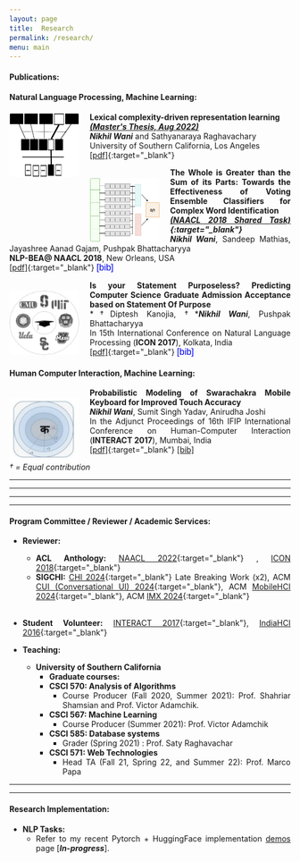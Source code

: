 ```yaml
---
layout: page
title:  Research
permalink: /research/
menu: main
---
```

<script src="https://ajax.googleapis.com/ajax/libs/jquery/3.3.1/jquery.min.js"></script>

<script type="text/javascript">

$(document).ready(function() {

$('#iconbib').click(function(){
$('#icon17').toggle();
});

$('#nlpbeabib').click(function(){
	$('#nlpbea17').toggle();
}

)
});

</script>
<style>

body
{
	text-align: justify;
}

#icon17{
  background:#eff0f1;
  padding: 1%;
  display:none;
}

#nlpbea17{
  background:#eff0f1;
  padding: 1%;
  display:none;
}

.bibfont{
	font-size: x-small;
	padding-left: 4%;

}

.justText {
	margin:0;
    padding:0;
    background:none;
    border:none;
    font-size: medium;
    color: rgb(0, 0, 238); 
    cursor: pointer;


}

.justText:hover{
	    text-decoration: underline;
	    color: black
}

}

</style>


<style type="text/css">

.image
{

 float:left;
 margin-top: 6px;
 margin-right: 7px; 
 margin-bottom: -7px;  
 height: 100px; 
 border: 5px; 
 border-radius: 5px;
}

.image1
{

 float:left;
 margin-top: 18px;
 margin-right: 19px;  
 height: 115px;
 width: 125px; 
 border: 5px; 
 border-radius: 5px;
}

body
{
	text-align: justify;
}

</style>

<!-- Scolarly Publication

I'm primarily interested in NLP and Deep Learning. Secondary, HCI. I'm also keen on making NLP and HCI interact.

At a very early stage in my career, I am greatful and lucky to have collaboratively worked with a diverse set of Ph.D students which include: Diptesh Kanoji(IITB-Monash University, Australia) , Dr. Abhijeet Mishra(IBM Research) , Rudra Murthy(CFILT, IIT Bombay), Dr. Sanjay Ghosh (IDC, IIT Bombay) and Jayashree Gajam(HSS, IIT Bombay).

[[ResearchGate]](https://www.researchgate.net/profile/Nikhil_Wani){:target="_blank"}, [[Google Scholar]](https://www.researchgate.net/profile/Nikhil_Wani){:target="_blank"} -->


#### **Publications**:
#### **Natural Language Processing, Machine Learning**:
<a href="https://impa.usc.edu/C.aspx?VP3=pdfviewer&rid=2A3BF1QKX2QIR" target="_blank"> <img src="/temp20.svg" alt="nlp-bea18-thumbnail.png" class="image1" style="margin-top:1px;"></a>
**Lexical complexity-driven representation learning** <br>
***[(Master's Thesis, Aug 2022)](https://impa.usc.edu/C.aspx?VP3=pdfviewer&rid=2A3BF1QKX2QIR)*** <br>
***Nikhil Wani*** and Sathyanaraya Raghavachary <br>
University of Southern California, Los Angeles <br>
[[pdf]](https://impa.usc.edu/C.aspx?VP3=pdfviewer&rid=2A3BF1QKX2QIR){:target="_blank"}



<a href="https://aclanthology.org/W18-0522/" target="_blank"> <img src="/temp6.png" alt="temp.png" class="image1"></a>
**The Whole is Greater than the Sum of its Parts: Towards the Effectiveness of Voting Ensemble Classifiers for Complex Word Identification** <br>
***[(NAACL 2018 Shared Task)](https://sites.google.com/view/cwisharedtask2018){:target="_blank"}*** <br>
***Nikhil Wani***, Sandeep Mathias, Jayashree Aanad Gajam, Pushpak Bhattacharyya <br>
**NLP-BEA@ NAACL 2018**, New Orleans, USA <br>
[[pdf]](https://www.aclweb.org/anthology/W18-0522){:target="_blank"} <button id="nlpbeabib" class="justText"> [bib] </button>

<div class="bibfont">

<p id="nlpbea17">
@inproceedings{wani2018whole, <br>
  title={The Whole is Greater than the Sum of its Parts: Towards the Effectiveness of Voting Ensemble Classifiers for Complex Word Identification}, <br>
  author={Wani, Nikhil and Mathias, Sandeep and Gajjam, Jayashree Aanand and Bhattacharyya, Pushpak},<br>
  booktitle={Proceedings of the Thirteenth Workshop on Innovative Use of NLP for Building Educational Applications},<br>
  pages={200--205},<br>
  year={2018}<br>
}


</p>
</div>

<a href="https://cdn.iiit.ac.in/cdn/ltrc.iiit.ac.in/icon2017/proceedings/icon2017/pdf/W17-7518.pdf" target="_blank"> <img src="/temp9_black_white.png" alt="nlp-bea18-thumbnail.png" class="image1"></a>

**Is your Statement Purposeless? Predicting Computer Science Graduate Admission Acceptance based on Statement Of Purpose** <br>
*&dagger;Diptesh Kanojia, &dagger;****Nikhil Wani***, Pushpak Bhattacharyya <br>
In 15th International Conference on Natural Language Processing (**ICON 2017**), Kolkata, India <br>
[[pdf]](https://cdn.iiit.ac.in/cdn/ltrc.iiit.ac.in/icon2017/proceedings/icon2017/pdf/W17-7518.pdf){:target="_blank"} <button id="iconbib" class="justText"> [bib] </button>

<div class="bibfont">

<p id="icon17">
@InProceedings{kanojia-wani-bhattacharyya:2017:W17-75, <br>
  author    = {Kanojia, Diptesh  and  Wani, Nikhil  and  Bhattacharyya, Pushpak}, <br>
  title     = {Is your Statement Purposeless? Predicting Computer Science Graduation Admission Acceptance based on Statement Of Purpose},<br>
  booktitle = {Proceedings of the 14th International Conference on Natural Language Processing (ICON-2017)},<br>
  month     = {December},<br>
  year      = {2017},<br>
  address   = {Kolkata, India},<br>
  publisher = {NLP Association of India},<br>
  pages     = {141--145},<br>
  url       = {http://www.aclweb.org/anthology/W/W17/W17-7518}<br>
}
</p>
</div>

#### **Human Computer Interaction, Machine Learning**:

<a href="http://www.twitter.com/shawtyanswers" target="_blank"> <img src="/interact17-thumbnail.png" alt="interact-2017" class="image1"></a>

**Probabilistic Modeling of Swarachakra Mobile Keyboard for Improved Touch Accuracy** <br>
***Nikhil Wani***, Sumit Singh Yadav, Anirudha Joshi <br>
In the Adjunct Proceedings of 16th IFIP International Conference on Human-Computer Interaction (**INTERACT 2017**), Mumbai, India <br>[[pdf]](https://www.interact2017.org/downloads/INTERACT_2017_Adjunct_v4_final_24jan.pdf#page=55){:target="_blank"} [[bib]]()

*&dagger; = Equal contribution*


<!-- #### **Human Computer Interaction (HCI):**

* **A Voice-Assisted Billing Interface for the Kirana Shopkeepers** <br>
Udayan Vidyanta, Anirudha Joshi and ***Nikhil Wani*** <br>
In 9th Indian Conference on Human Computer Interaction IndiaHCI 2018, IIT Bombay, 2018 <br>
[[pdf]]() [[bib]]()

* **Conducting Contextual Inquiry of Twitter for Work Engagement** <br>
***Nikhil Wani***, Ganesh Bhutkar, Shreeya Ekal <br>
International Journal of Computer Applications 168, no. 9 (2017) <br>
[[pdf]]() [[bib]]() -->

---
--- 

---
--- 

<p></p>

#### **Program Committee / Reviewer / Academic Services**:


* **Reviewer:**
  * **ACL Anthology:** [NAACL 2022](https://2022.naacl.org/){:target="_blank"} , [ICON 2018](https://ltrc.iiit.ac.in/icon2018/){:target="_blank"} 
  * **SIGCHI:** [CHI 2024](https://chi2024.acm.org/){:target="_blank"} Late Breaking Work (x2), ACM [CUI (Conversational UI) 2024](https://cui.acm.org/2024/){:target="_blank"}, ACM [MobileHCI 2024](https://mobilehci.acm.org/2024/){:target="_blank"}, ACM [IMX 2024](https://imx.acm.org/2024/){:target="_blank"}
   <br>
* **Student Volunteer:** [INTERACT 2017](https://www.interact2017.org/){:target="_blank"}, [IndiaHCI 2016](https://www.indiahci.org/conferences/){:target="_blank"} <br>

* **Teaching:**
  * **University of Southern California**
    * **Graduate courses:**
    * **CSCI 570: Analysis of Algorithms**
      * Course Producer (Fall 2020, Summer 2021): Prof. Shahriar Shamsian and Prof. Victor Adamchik.
    * **CSCI 567: Machine Learning**  
      * Course Producer (Summer 2021): Prof. Victor Adamchik
    * **CSCI 585: Database systems** 
      * Grader (Spring 2021) : Prof. Saty Raghavachar
    * **CSCI 571: Web Technologies**
      * Head TA (Fall 21, Spring 22, and Summer 22): Prof. Marco Papa

---
--- 

<p></p>

#### **Research Implementation**:

* **NLP Tasks:**
  * Refer to my recent Pytorch + HuggingFace implementation [demos](http://127.0.0.1:4000/projects/) page [***In-progress***]. 
